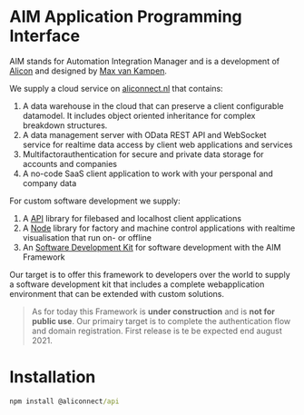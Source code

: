 # AIM Application Programming Interface

AIM stands for Automation Integration Manager and is a development of [Alicon](https://alicon.aliconnect.nl) and designed by [Max van Kampen](https://www.linkedin.com/in/maxvankampen/).

We supply a cloud service on [aliconnect.nl](https://aliconnect.nl) that contains:
1. A data warehouse in the cloud that can preserve a client configurable datamodel. It includes object oriented inheritance for complex breakdown structures.
1. A data management server with OData REST API and WebSocket service for realtime data access by client web applications and services
1. Multifactorauthentication for secure and private data storage for accounts and companies
1. A no-code SaaS client application to work with your persponal and company data

For custom software development we supply:
1. A [API](https://aliconnect.github.io/api/) library for filebased and localhost client applications
1. A [Node](https://aliconnect.github.io/aim/) library for factory and machine control applications with realtime visualisation that run on- or offline
1. An [Software Development Kit](https://aliconnect.github.io/sdk/) for software development with the AIM Framework

Our target is to offer this framework to developers over the world to supply a software development kit that includes a complete webapplication environment that can be extended with custom solutions.

> As for today this Framework is **under construction** and is **not for public use**. Our primairy target is to complete the authentication flow and domain registration. First release is te be expected end august 2021.

# Installation

```cmd
npm install @aliconnect/api
```
